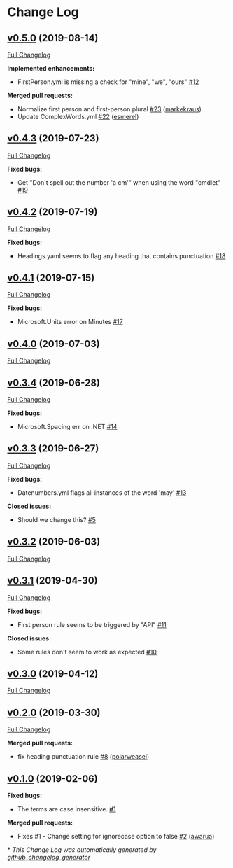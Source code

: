 # Change Log

## [v0.5.0](https://github.com/errata-ai/Microsoft/tree/v0.5.0) (2019-08-14)
[Full Changelog](https://github.com/errata-ai/Microsoft/compare/v0.4.3...v0.5.0)

**Implemented enhancements:**

- FirstPerson.yml is missing a check for "mine", "we", "ours" [\#12](https://github.com/errata-ai/Microsoft/issues/12)

**Merged pull requests:**

- Normalize first person and first-person plural [\#23](https://github.com/errata-ai/Microsoft/pull/23) ([markekraus](https://github.com/markekraus))
- Update ComplexWords.yml [\#22](https://github.com/errata-ai/Microsoft/pull/22) ([esmerel](https://github.com/esmerel))

## [v0.4.3](https://github.com/errata-ai/Microsoft/tree/v0.4.3) (2019-07-23)
[Full Changelog](https://github.com/errata-ai/Microsoft/compare/v0.4.2...v0.4.3)

**Fixed bugs:**

- Get "Don't spell out the number 'a cm'" when using the word "cmdlet" [\#19](https://github.com/errata-ai/Microsoft/issues/19)

## [v0.4.2](https://github.com/errata-ai/Microsoft/tree/v0.4.2) (2019-07-19)
[Full Changelog](https://github.com/errata-ai/Microsoft/compare/v0.4.1...v0.4.2)

**Fixed bugs:**

- Headings.yaml seems to flag any heading that contains punctuation [\#18](https://github.com/errata-ai/Microsoft/issues/18)

## [v0.4.1](https://github.com/errata-ai/Microsoft/tree/v0.4.1) (2019-07-15)
[Full Changelog](https://github.com/errata-ai/Microsoft/compare/v0.4.0...v0.4.1)

**Fixed bugs:**

- Microsoft.Units error on Minutes [\#17](https://github.com/errata-ai/Microsoft/issues/17)

## [v0.4.0](https://github.com/errata-ai/Microsoft/tree/v0.4.0) (2019-07-03)
[Full Changelog](https://github.com/errata-ai/Microsoft/compare/v0.3.4...v0.4.0)

## [v0.3.4](https://github.com/errata-ai/Microsoft/tree/v0.3.4) (2019-06-28)
[Full Changelog](https://github.com/errata-ai/Microsoft/compare/v0.3.3...v0.3.4)

**Fixed bugs:**

- Microsoft.Spacing err on .NET [\#14](https://github.com/errata-ai/Microsoft/issues/14)

## [v0.3.3](https://github.com/errata-ai/Microsoft/tree/v0.3.3) (2019-06-27)
[Full Changelog](https://github.com/errata-ai/Microsoft/compare/v0.3.2...v0.3.3)

**Fixed bugs:**

- Datenumbers.yml flags all instances of the word 'may' [\#13](https://github.com/errata-ai/Microsoft/issues/13)

**Closed issues:**

- Should we change this? [\#5](https://github.com/errata-ai/Microsoft/issues/5)

## [v0.3.2](https://github.com/errata-ai/Microsoft/tree/v0.3.2) (2019-06-03)
[Full Changelog](https://github.com/errata-ai/Microsoft/compare/v0.3.1...v0.3.2)

## [v0.3.1](https://github.com/errata-ai/Microsoft/tree/v0.3.1) (2019-04-30)
[Full Changelog](https://github.com/errata-ai/Microsoft/compare/v0.3.0...v0.3.1)

**Fixed bugs:**

- First person rule seems to be triggered by "API" [\#11](https://github.com/errata-ai/Microsoft/issues/11)

**Closed issues:**

- Some rules don't seem to work as expected [\#10](https://github.com/errata-ai/Microsoft/issues/10)

## [v0.3.0](https://github.com/errata-ai/Microsoft/tree/v0.3.0) (2019-04-12)
[Full Changelog](https://github.com/errata-ai/Microsoft/compare/v0.2.0...v0.3.0)

## [v0.2.0](https://github.com/errata-ai/Microsoft/tree/v0.2.0) (2019-03-30)
[Full Changelog](https://github.com/errata-ai/Microsoft/compare/v0.1.0...v0.2.0)

**Merged pull requests:**

- fix heading punctuation rule [\#8](https://github.com/errata-ai/Microsoft/pull/8) ([polarweasel](https://github.com/polarweasel))

## [v0.1.0](https://github.com/errata-ai/Microsoft/tree/v0.1.0) (2019-02-06)
**Fixed bugs:**

- The terms are case insensitive. [\#1](https://github.com/errata-ai/Microsoft/issues/1)

**Merged pull requests:**

- Fixes \#1 - Change setting for ignorecase option to false [\#2](https://github.com/errata-ai/Microsoft/pull/2) ([awarua](https://github.com/awarua))



\* *This Change Log was automatically generated by [github_changelog_generator](https://github.com/skywinder/Github-Changelog-Generator)*